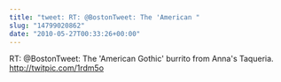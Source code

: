 ```yaml
---
title: "tweet: RT: @BostonTweet: The 'American "
slug: "14799020862"
date: "2010-05-27T00:33:26+00:00"
---
```

RT: @BostonTweet: The 'American Gothic' burrito from Anna's Taqueria.  http://twitpic.com/1rdm5o